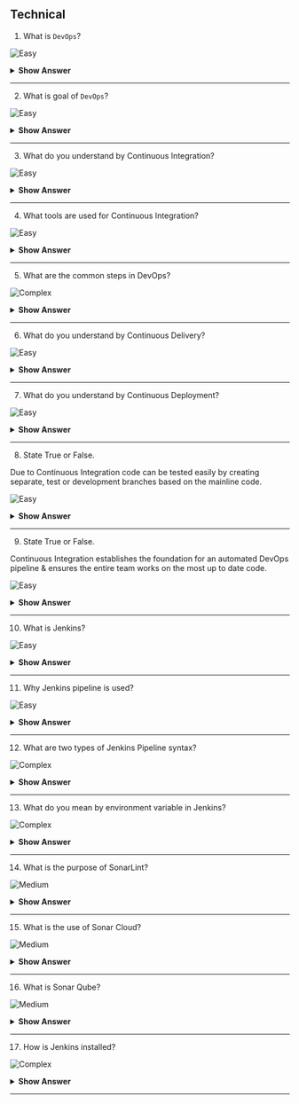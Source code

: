 ## Technical

1. What is `DevOps`?

![Easy](https://github.com/revaturelabs/interviewquestions/blob/dev/ComplexityTags/simple%20(2).svg)

<details> <summary> <b> Show Answer </b> </summary>

<blockquote> 
    
- Software Development (Dev) Operations (Ops) are a set of practices and methodologies designed to combine the development (production/writing of code), deployment and maintenance of code into a streamlined process. 

</blockquote> 

</details>

---

2. What is goal of `DevOps`?

![Easy](https://github.com/revaturelabs/interviewquestions/blob/dev/ComplexityTags/simple%20(2).svg)

<details> <summary> <b> Show Answer </b> </summary>

<blockquote> 
    
- The primary goal of DevOps is to expedite the lifecycle of application development, particularly through the automation of tasks.

</blockquote> 

</details>

---

3. What do you understand by Continuous Integration?

![Easy](https://github.com/revaturelabs/interviewquestions/blob/dev/ComplexityTags/simple%20(2).svg)

<details> <summary> <b> Show Answer </b> </summary>

<blockquote> 

- The process of regularly and consistently merging code into a central repository and reviewing new code to ensure that it integrates well within the previously established code base.

</blockquote> 

</details>

---

4. What tools are used for Continuous Integration?

![Easy](https://github.com/revaturelabs/interviewquestions/blob/dev/ComplexityTags/simple%20(2).svg)

<details> <summary> <b> Show Answer </b> </summary>

<blockquote> 

- GitHub
- GitLab

</blockquote> 

</details>

---

5. What are the common steps in DevOps?

![Complex](https://github.com/revaturelabs/interviewquestions/blob/dev/ComplexityTags/Complex%20(2).svg)

<details> <summary> <b> Show Answer </b> </summary>

<blockquote> 

- The steps or phases for DevOps refers to the creation, testing, and deployment of an application.
    - Source code Control: Producing (writing) code and pushing to a repository
    - Building and Testing Automation: Test basic functionality of code (Generally unit testing) and create a new, working build
    - Deploying to Staging: Deployment of working build to a temporary environment
    - Acceptance Testing: Undergo other more complex tests (systems, integration) within temporary environment
    - Deployment of Build: Migrate working build to Production environment accessible by end users

</blockquote> 

</details>

---

6. What do you understand by Continuous Delivery?

![Easy](https://github.com/revaturelabs/interviewquestions/blob/dev/ComplexityTags/simple%20(2).svg)

<details> <summary> <b> Show Answer </b> </summary>

<blockquote> 

- Development principle which focuses on the automation of the DevOps pipeline to the extent that human intervention is not required. 
- Generally, source code control, building and testing, and deployment to staging are automated.
- While acceptance testing and if necessary, deployment to production environment may be handled by a Human or requires manual approval.

</blockquote> 

</details>

---

7. What do you understand by Continuous Deployment?

![Easy](https://github.com/revaturelabs/interviewquestions/blob/dev/ComplexityTags/simple%20(2).svg)

<details> <summary> <b> Show Answer </b> </summary>

<blockquote> 

- Continuous deployment automates releasing an application to production. 
- There is no manual gate at the stage of the pipeline before production (like Continuous Delivery).
- Any code commit that passes the automated testing phase is automatically released into the production.

</blockquote> 

</details>

---

8. State True or False. 

Due to Continuous Integration code can be tested easily by creating separate, test or development branches based on the mainline code.

![Easy](https://github.com/revaturelabs/interviewquestions/blob/dev/ComplexityTags/simple%20(2).svg)

<details> <summary> <b> Show Answer </b> </summary>

<blockquote> 

- True

</blockquote> 

</details>

---

9. State True or False. 

Continuous Integration establishes the foundation for an automated DevOps pipeline & ensures the entire team works on the most up to date code.

![Easy](https://github.com/revaturelabs/interviewquestions/blob/dev/ComplexityTags/simple%20(2).svg)

<details> <summary> <b> Show Answer </b> </summary>

<blockquote> 

- True

</blockquote> 

</details>

---

10. What is Jenkins?

![Easy](https://github.com/revaturelabs/interviewquestions/blob/dev/ComplexityTags/simple%20(2).svg)

<details> <summary> <b> Show Answer </b> </summary>

<blockquote> 

- Jenkins is a self-contained, open-source automation server, which can be used to automate the building, testing and deployment of software.

</blockquote> 

</details>

---

11. Why Jenkins pipeline is used?

![Easy](https://github.com/revaturelabs/interviewquestions/blob/dev/ComplexityTags/simple%20(2).svg)

<details> <summary> <b> Show Answer </b> </summary>

<blockquote> 

- Jenkins Pipeline (or simply Pipeline with a capital P) is a suite of plugins that supports implementing and integrating continuous delivery pipelines into Jenkins. 
- This allows us to automate the process of getting software from version control to our users and customers.

</blockquote> 

</details>

---

12. What are two types of Jenkins Pipeline syntax?

![Complex](https://github.com/revaturelabs/interviewquestions/blob/dev/ComplexityTags/Complex%20(2).svg)

<details> <summary> <b> Show Answer </b> </summary>

<blockquote> 

- A Jenkinsfile can be written using two types of syntax - Declarative and Scripted. 
- Declarative and Scripted Pipelines are constructed fundamentally differently. 
- Declarative Pipeline is a more recent feature of Jenkins Pipeline which:
    - provides richer syntactical features over Scripted Pipeline syntax, and
    - is designed to make writing and reading Pipeline code easier.

</blockquote> 

</details>

---

13. What do you mean by environment variable in Jenkins?

![Complex](https://github.com/revaturelabs/interviewquestions/blob/dev/ComplexityTags/Complex%20(2).svg)

<details> <summary> <b> Show Answer </b> </summary>

<blockquote> 

- Jenkins Pipeline exposes environment variables via the global variable `env`, which is available from anywhere within a `Jenkinsfile`. 
- Few variables listed below-
  - `BUILD_NUMBER`: The current build number, such as "153".
  - `JOB_NAME`: Name of the project of this build, such as "foo" or "foo/bar".
  - `WORKSPACE`: The absolute path of the workspace.

</blockquote> 

</details>

---

14. What is the purpose of SonarLint?

![Medium](https://github.com/revaturelabs/interviewquestions/blob/dev/ComplexityTags/Medium%20(2).svg)

<details> <summary> <b> Show Answer </b> </summary>

<blockquote> 

- SonarLint is a free, open-source linting tool. 
- A linting tool/linter is a software tool which, when integrated with an IDE, can provide increased code quality feedback to the developer.
- SonarLint is an IDE extension that helps detect and fix quality issues as we write code. 
- For Eclipse, you can get it directly from the Eclipse Marketplace, and it will then detect new bugs and quality issues as we code (in Java, JavaScript, PHP, SQL, and Python).

</blockquote> 

</details>

---

15. What is the use of Sonar Cloud?

![Medium](https://github.com/revaturelabs/interviewquestions/blob/dev/ComplexityTags/Medium%20(2).svg)

<details> <summary> <b> Show Answer </b> </summary>

<blockquote> 

- Sonar Cloud is a cloud-based code review solution which can be configured to review code within a cloud repository, such as GitHub.

</blockquote> 

</details>

---

16. What is Sonar Qube?

![Medium](https://github.com/revaturelabs/interviewquestions/blob/dev/ComplexityTags/Medium%20(2).svg)

<details> <summary> <b> Show Answer </b> </summary>

<blockquote> 

- SonarQube is a Code Quality Assurance tool built to work on a centralized server or integrated into a development pipeline that collects and analyzes source code and provides reports for the code quality of our project. 
- SonarQube is an open-source platform developed by SonarSource for continuous inspection of code quality to perform automatic reviews with static analysis of code to detect bugs, code smells on 29 programming languages and enables quality to be measured continually over time.

</blockquote> 

</details>

---

17. How is Jenkins installed?

![Complex](https://github.com/revaturelabs/interviewquestions/blob/dev/ComplexityTags/Complex%20(2).svg)

<details> <summary> <b> Show Answer </b> </summary>

<blockquote> 

- Jenkins is usually shipped as war file which can be run in servlet containers such as Apache Tomcat or GlassFish.
- Docker image of Jenkins is also available, which can be run in Docker as container.

</blockquote> 

</details>

---

